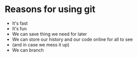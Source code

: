 # Reasons for using git

- It's fast
- It's fun
- We can save thing we need for later 
- We can store our history and our code online for all to see
- (and in case we mess it up)
- We can branch
